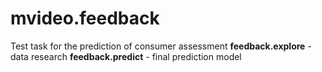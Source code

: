 # mvideo.feedback
Test task for the prediction of consumer assessment
**feedback.explore** - data research
**feedback.predict** - final prediction model
